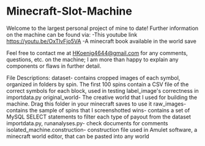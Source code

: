 # Minecraft-Slot-Machine
Welcome to the largest personal project of mine to date!
Further information on the machine can be found via:
   -This youtube link https://youtu.be/OxTlvFjo5VA
   -A minecraft book available in the world save

Feel free to contact me at HKoenig4644@gmail.com for any comments,
questions, etc. on the machine; I am more than happy to explain
any components or flaws in further detail.

File Descriptions:
	dataset- contains cropped images of each symbol, organized in folders by spin.
		The first 100 spins contain a CSV file of the correct symbols for each block,
		used in testing label_image's correctness in importdata.py
	original_world- The creative world that I used for building the machine. Drag
		this folder in your minecraft saves to use it
	raw_images- contains the sample of spins that I screenshotted
	wins- contains a set of MySQL SELECT statements to filter each type of payout from
		the dataset
	importdata.py, runanalyses.py- check documents for comments
	isolated_machine.construction- construction file used in Amulet software, a
		minecraft world editor, that can be pasted into any world
	
